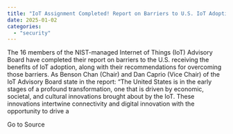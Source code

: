 ```yaml
---
title: "IoT Assignment Completed! Report on Barriers to U.S. IoT Adoption"
date: 2025-01-02
categories: 
  - "security"
---
```


The 16 members of the NIST-managed Internet of Things (IoT) Advisory Board have completed their report on barriers to the U.S. receiving the benefits of IoT adoption, along with their recommendations for overcoming those barriers. As Benson Chan (Chair) and Dan Caprio (Vice Chair) of the IoT Advisory Board state in the report: “The United States is in the early stages of a profound transformation, one that is driven by economic, societal, and cultural innovations brought about by the IoT. These innovations intertwine connectivity and digital innovation with the opportunity to drive a

Go to Source
